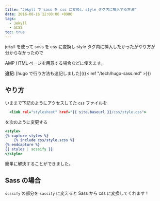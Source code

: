 ```yaml
---
title: "Jekyll で sass を css に変換し style タグ内に挿入する方法"
date: 2016-08-16 12:00:00 +0900
tags:
  - Jekyll
  - SCSS
toc: true
---
```

jekyll を使って scss を css に変換し style タグ内に挿入したかったがやり方が分からなかったので

AMP HTML ページを用意する場合などに使えます。

**追記**: [hugo で行う方法も追記しました]({{< ref "/tech/hugo-sass.md" >}})

## やり方

いままで下記のようにアクセスしてた `css` ファイルを

```html:_layouts/default.html
  <link rel="stylesheet" href="{{ site.baseurl }}/css/style.css">
```

を次のように変更する

```html:_layouts/default.html
<style>
{% capture styles %}
    {% include css/style.scss %}
{% endcapture %}
{{ styles | scssify }}
</style>
```

簡単に解決することができました。

## Sass の場合

`scssify` の部分を `sassify` に変えると Sass から css に変換してくれます！
